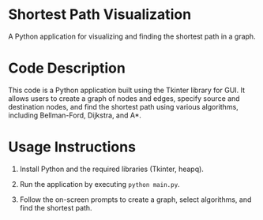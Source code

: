 # Shortest Path Visualization

A Python application for visualizing and finding the shortest path in a graph.

# Code Description

This code is a Python application built using the Tkinter library for GUI. It allows users to create a graph of nodes and edges, specify source and destination nodes, and find the shortest path using various algorithms, including Bellman-Ford, Dijkstra, and A*.

# Usage Instructions

1. Install Python and the required libraries (Tkinter, heapq).

2. Run the application by executing `python main.py`.

3. Follow the on-screen prompts to create a graph, select algorithms, and find the shortest path.
